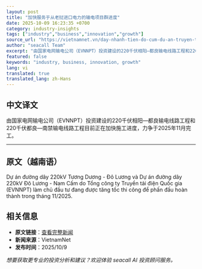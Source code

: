 ```yaml
---
layout: post
title: "加快服务于从老挝进口电力的输电项目群进度"
date: 2025-10-09 16:23:35 +0700
category: industry-insights
tags: ["industry","business","innovation","growth"]
source_url: "https://vietnamnet.vn/day-nhanh-tien-do-cum-du-an-truyen-tai-dien-phuc-vu-nhap-khau-dien-tu-lao-2450910.html"
author: "seacall Team"
excerpt: "由国家电网输电公司（EVNNPT）投资建设的220千伏相阳—都良输电线路工程和220千伏都良—南禁输电线路工程目前正在加快施工进度，力争于2025年11月完工。..."
featured: false
keywords: "industry, business, innovation, growth"
lang: vi
translated: true
translated_lang: zh-Hans
---
```


## 中文译文

由国家电网输电公司（EVNNPT）投资建设的220千伏相阳—都良输电线路工程和220千伏都良—南禁输电线路工程目前正在加快施工进度，力争于2025年11月完工。

---

## 原文（越南语）

Dự án đường dây 220kV Tương Dương - Đô Lương và Dự án đường dây 220kV Đô Lương - Nam Cấm do Tổng công ty Truyền tải điện Quốc gia (EVNNPT) làm chủ đầu tư đang được tăng tốc thi công để phấn đấu hoàn thành trong tháng 11/2025.

## 相关信息

- **原文链接**：[查看完整新闻](https://vietnamnet.vn/day-nhanh-tien-do-cum-du-an-truyen-tai-dien-phuc-vu-nhap-khau-dien-tu-lao-2450910.html)
- **新闻来源**：VietnamNet
- **发布时间**：2025/10/9

*想要获取更专业的投资分析和建议？欢迎体验 seacall AI 投资顾问服务。*